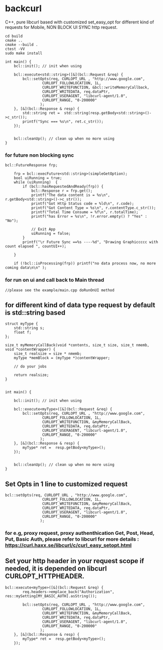 # backcurl
C++, pure libcurl based with customized set_easy_opt for different kind of requests for Mobile, NON BLOCK UI SYNC http request.



```
cd build
cmake ..
cmake --build .
ctest -VV
sudo make install
```



```
int main() {
	bcl::init(); // init when using

    bcl::execute<std::string>([&](bcl::Request &req) {
    	bcl::setOpts(req, CURLOPT_URL , "http://www.google.com",
                 CURLOPT_FOLLOWLOCATION, 1L,
                 CURLOPT_WRITEFUNCTION, &bcl::writeMemoryCallback,
                 CURLOPT_WRITEDATA, req.dataPtr,
                 CURLOPT_USERAGENT, "libcurl-agent/1.0",
                 CURLOPT_RANGE, "0-200000"
                );
	}, [&](bcl::Response & resp) {
        std::string ret =  std::string(resp.getBody<std::string>()->c_str());
        printf("Sync === %s\n", ret.c_str());
    });


    bcl::cleanUp(); // clean up when no more using
}
```


### for future non blocking sync 

```	
bcl::FutureResponse frp;

    frp = bcl::execFuture<std::string>(simpleGetOption);
    bool uiRunning = true;
    while (uiRunning)  {
        if (bcl::hasRequestedAndReady(frp)) {
            bcl::Response r = frp.get();
            printf("The data content is = %s\n", r.getBody<std::string>()->c_str());
            printf("Got Http Status code = %ld\n", r.code);
            printf("Got Content Type = %s\n", r.contentType.c_str());
            printf("Total Time Consume = %f\n", r.totalTime);
            printf("has Error = %s\n", !r.error.empty() ? "Yes" : "No");

            // Exit App
            uiRunning = false;
        }
        printf("\r Future Sync ==%s ----%d", "Drawing Graphiccccc with count elapsed ", countUI++);

    }
    
    if (!bcl::isProcessing(frp)) printf("no data process now, no more coming data\n\n" );
```    



### for run on ui and call back to Main thread
```
//please see the example/main.cpp doRunOnUI method
```


## for different kind of data type request by default is std::string based
```
struct myType {
	std::string s;
	float f;
};

size_t myMemoryCallBack(void *contents, size_t size, size_t nmemb, void *contentWrapper) {
    size_t realsize = size * nmemb;
    myType *memBlock = (myType *)contentWrapper;
    
    // do your jobs

    return realsize;
}


int main() {

	bcl::init(); // init when using

    bcl::execute<myType>([&](bcl::Request &req) {
    	bcl::setOpts(req, CURLOPT_URL , "http://www.google.com",
                 CURLOPT_FOLLOWLOCATION, 1L,
                 CURLOPT_WRITEFUNCTION, &myMemoryCallBack,
                 CURLOPT_WRITEDATA, req.dataPtr,
                 CURLOPT_USERAGENT, "libcurl-agent/1.0",
                 CURLOPT_RANGE, "0-200000"
                );
	}, [&](bcl::Response & resp) {
        myType* ret =  resp.getBody<myType>();
    });


    bcl::cleanUp(); // clean up when no more using
}
```


## Set Opts in 1 line to customized request
```
bcl::setOpts(req, CURLOPT_URL , "http://www.google.com",
                 CURLOPT_FOLLOWLOCATION, 1L,
                 CURLOPT_WRITEFUNCTION, &myMemoryCallBack,
                 CURLOPT_WRITEDATA, req.dataPtr,
                 CURLOPT_USERAGENT, "libcurl-agent/1.0",
                 CURLOPT_RANGE, "0-200000"
                );
```                
### for e.g, proxy request, proxy authenthication Get, Post, Head, Put, Basic Auth, please refer to libcurl for more details : https://curl.haxx.se/libcurl/c/curl_easy_setopt.html




## Set your http header in your request scope if needed, it is depended on libcurl CURLOPT_HTTPHEADER.
```
bcl::execute<myType>([&](bcl::Request &req) {
        req.headers->emplace_back("Authorization", res::mySetting[MY_BASIC_AUTH].asString());

        bcl::setOpts(req, CURLOPT_URL , "http://www.google.com",
                 CURLOPT_FOLLOWLOCATION, 1L,
                 CURLOPT_WRITEFUNCTION, &myMemoryCallBack,
                 CURLOPT_WRITEDATA, req.dataPtr,
                 CURLOPT_USERAGENT, "libcurl-agent/1.0",
                 CURLOPT_RANGE, "0-200000"
                );
    }, [&](bcl::Response & resp) {
        myType* ret =  resp.getBody<myType>();
    });
```




